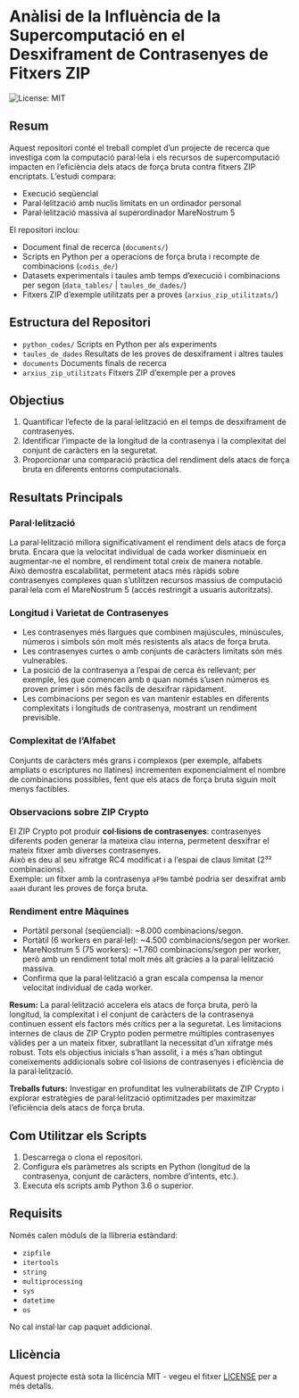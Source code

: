 # Anàlisi de la Influència de la Supercomputació en el Desxiframent de Contrasenyes de Fitxers ZIP

![License: MIT](https://img.shields.io/badge/License-MIT-yellow.svg)

## Resum
Aquest repositori conté el treball complet d’un projecte de recerca que investiga com la computació paral·lela i els recursos de supercomputació impacten en l’eficiència dels atacs de força bruta contra fitxers ZIP encriptats. L’estudi compara:

- Execució seqüencial
- Paral·lelització amb nuclis limitats en un ordinador personal
- Paral·lelització massiva al superordinador MareNostrum 5

El repositori inclou:

- Document final de recerca (`documents/`)
- Scripts en Python per a operacions de força bruta i recompte de combinacions (`codis_de/`)
- Datasets experimentals i taules amb temps d’execució i combinacions per segon (`data_tables/` | `taules_de_dades/`)
- Fitxers ZIP d’exemple utilitzats per a proves (`arxius_zip_utilitzats/`)

## Estructura del Repositori

- `python_codes/` Scripts en Python per als experiments
- `taules_de_dades` Resultats de les proves de desxiframent i altres taules
- `documents` Documents finals de recerca
- `arxius_zip_utilitzats` Fitxers ZIP d’exemple per a proves

## Objectius

1. Quantificar l’efecte de la paral·lelització en el temps de desxiframent de contrasenyes.  
2. Identificar l’impacte de la longitud de la contrasenya i la complexitat del conjunt de caràcters en la seguretat.  
3. Proporcionar una comparació pràctica del rendiment dels atacs de força bruta en diferents entorns computacionals.  

## Resultats Principals

### Paral·lelització
La paral·lelització millora significativament el rendiment dels atacs de força bruta. Encara que la velocitat individual de cada worker disminueix en augmentar-ne el nombre, el rendiment total creix de manera notable.  
Això demostra escalabilitat, permetent atacs més ràpids sobre contrasenyes complexes quan s’utilitzen recursos massius de computació paral·lela com el MareNostrum 5 (accés restringit a usuaris autoritzats).

### Longitud i Varietat de Contrasenyes
- Les contrasenyes més llargues que combinen majúscules, minúscules, números i símbols són molt més resistents als atacs de força bruta.  
- Les contrasenyes curtes o amb conjunts de caràcters limitats són més vulnerables.  
- La posició de la contrasenya a l’espai de cerca és rellevant; per exemple, les que comencen amb `0` quan només s’usen números es proven primer i són més fàcils de desxifrar ràpidament.  
- Les combinacions per segon es van mantenir estables en diferents complexitats i longituds de contrasenya, mostrant un rendiment previsible.  

### Complexitat de l’Alfabet
Conjunts de caràcters més grans i complexos (per exemple, alfabets ampliats o escriptures no llatines) incrementen exponencialment el nombre de combinacions possibles, fent que els atacs de força bruta siguin molt menys factibles.

### Observacions sobre ZIP Crypto
El ZIP Crypto pot produir **col·lisions de contrasenyes**: contrasenyes diferents poden generar la mateixa clau interna, permetent desxifrar el mateix fitxer amb diverses contrasenyes.  
Això es deu al seu xifratge RC4 modificat i a l’espai de claus limitat (2³² combinacions).  
Exemple: un fitxer amb la contrasenya `aF9m` també podria ser desxifrat amb `aaaH` durant les proves de força bruta.  

### Rendiment entre Màquines
- Portàtil personal (seqüencial): ~8.000 combinacions/segon.  
- Portàtil (6 workers en paral·lel): ~4.500 combinacions/segon per worker.  
- MareNostrum 5 (75 workers): ~1.760 combinacions/segon per worker, però amb un rendiment total molt més alt gràcies a la paral·lelització massiva.  
- Confirma que la paral·lelització a gran escala compensa la menor velocitat individual de cada worker.  

**Resum:** La paral·lelització accelera els atacs de força bruta, però la longitud, la complexitat i el conjunt de caràcters de la contrasenya continuen essent els factors més crítics per a la seguretat. Les limitacions internes de claus de ZIP Crypto poden permetre múltiples contrasenyes vàlides per a un mateix fitxer, subratllant la necessitat d’un xifratge més robust. Tots els objectius inicials s’han assolit, i a més s’han obtingut coneixements addicionals sobre col·lisions de contrasenyes i eficiència de la paral·lelització.  

**Treballs futurs:** Investigar en profunditat les vulnerabilitats de ZIP Crypto i explorar estratègies de paral·lelització optimitzades per maximitzar l’eficiència dels atacs de força bruta.  

## Com Utilitzar els Scripts

1. Descarrega o clona el repositori.  
2. Configura els paràmetres als scripts en Python (longitud de la contrasenya, conjunt de caràcters, nombre d’intents, etc.).  
3. Executa els scripts amb Python 3.6 o superior.  

## Requisits

Només calen mòduls de la llibreria estàndard:

- `zipfile`  
- `itertools`  
- `string`  
- `multiprocessing`  
- `sys`  
- `datetime`  
- `os`  

No cal instal·lar cap paquet addicional.  

## Llicència

Aquest projecte està sota la llicència MIT - vegeu el fitxer [LICENSE](LICENSE) per a més detalls.
